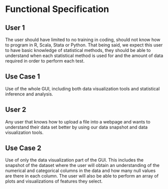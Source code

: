 # Functional Specification

## **User 1**

The user should have limited to no training in coding, should not know how to program in R, Scala, Stata or Python. That being said, we expect this user to have basic knowledge of statistical methods, they should be able to understand when each statistical method is used for and the amount of data required in order to perform each test.

## **Use Case 1**

Use of the whole GUI, including both data visualization tools and statistical inference and analysis.

## **User 2**

Any user that knows how to upload a file into a webpage and wants to understand their data set better by using our data snapshot and data visualization tools.

## **Use Case 2**

Use of only the data visualization part of the GUI. This includes the snapshot of the dataset where the user will obtain an understanding of the numerical and categorical columns in the data and how many null values are there in each column. The user will also be able to perform an array of plots and visualizations of features they select.

